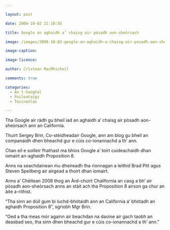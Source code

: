 ```yaml
---

layout: post

date: 2008-10-02 21:10:55

title: Google an aghaidh a’ chaisg air pòsadh aon-sheòrsach

image: /images/2008-10-02-google-an-aghaidh-a-chaisg-air-posadh-aon-sheorsach.jpg

image-caption:

image-licence:

author: Crìstean MacMhìcheil

comments: true

categories:
  - An t-Saoghal
  - Poileataigs
  - Teicneòlas

---
```


Tha Google air ràdh gu bheil iad an aghaidh a&#8217; chaisg air pòsadh aon-sheòrsach ann an California.

<!--more-->

Thuirt Sergey Brin, Co-stéidheadair Google, ann am blog gu bheil an companaidh dhen bheachd gur e cùis co-ionannachd a th&#8217; ann.

Chan eil e soilleir fhathast ma bhios Google a&#8217; toirt cuideachaidh dhan iomairt an-aghaidh Proposition 8.

Anns na seachdainean mu dheireadh tha rionnagan a leithid Brad Pitt agus Steven Speilberg air airgead a thoirt dhan iomairt.

Anns a&#8217; Chèitean 2008 thog an Àrd-chùirt Chalifornia an casg a bh&#8217; air pòsadh aon-sheòrsach anns an stàit ach tha Proposition 8 airson ga chur an àite a-rithist.

&#8220;Tha sinn an dùil gum bi luchd-bhòtaidh ann an California a&#8217; bhòtadh an aghaidh Proposition 8&#8221;, sgrìobh Mgr Brin.

&#8220;Ged a tha meas mòr againn air beachdan na daoine air gach taobh an deasbad seo, tha sinn dhen bheachd gur e cùis co-ionannachd a th&#8217; ann.&#8221;
